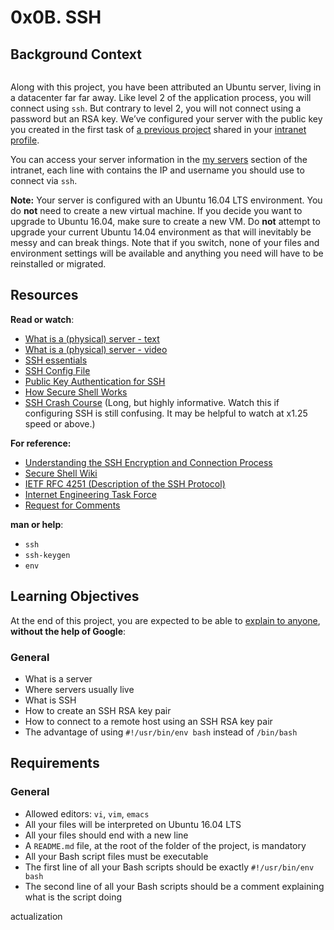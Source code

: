 <h1 class="gap">0x0B. SSH</h1><div class="gap" id="project-description">
<h2>Background Context</h2>
<p><img alt="" src="https://s3.amazonaws.com/intranet-projects-files/holbertonschool-sysadmin_devops/244/zPVRKhPsUP5lK.gif" style=""/></p>
<p>Along with this project, you have been attributed an Ubuntu server, living in a datacenter far far away.  Like level 2 of the application process, you will connect using <code>ssh</code>. But contrary to level 2, you will not connect using a password but an RSA key. We’ve configured your server with the public key you created in the first task of <a href="/rltoken/LZ_8pMANOAmpn5-tiwqiJQ" target="_blank" title="a previous project">a previous project</a> shared in your <a href="/rltoken/l4Ao4ESbI_hMB6s4mjBKRw" target="_blank" title="intranet profile">intranet profile</a>.</p>
<p>You can access your server information in the <a href="/rltoken/owYhGMuyPTY4OyvSGJljGQ" target="_blank" title="my servers">my servers</a> section of the intranet, each line with contains the IP and username you should use to connect via <code>ssh</code>.</p>
<p><strong>Note:</strong> Your server is configured with an Ubuntu 16.04 LTS environment. You do <strong>not</strong> need to create a new virtual machine. If you decide you want to upgrade to Ubuntu 16.04, make sure to create a new VM. Do <strong>not</strong> attempt to upgrade your current Ubuntu 14.04 environment as that will inevitably be messy and can break things. Note that if you switch, none of your files and environment settings will be available and anything you need will have to be reinstalled or migrated.</p>
<h2>Resources</h2>
<p><strong>Read or watch</strong>:</p>
<ul>
<li><a href="/rltoken/PXE-o9DWronMp4ETwADOpg" target="_blank" title="What is a (physical) server - text">What is a (physical) server - text</a> </li>
<li><a href="/rltoken/IfLc3lxSs4w5xdsFlRDPWw" target="_blank" title="What is a (physical) server - video">What is a (physical) server - video</a> </li>
<li><a href="/rltoken/qKJi0RXLqaCLkHLCLhiYNA" target="_blank" title="SSH essentials">SSH essentials</a> </li>
<li><a href="/rltoken/hnb0XaZQ0Nb_7QmSC6aV-w" target="_blank" title="SSH Config File">SSH Config File</a></li>
<li><a href="/rltoken/zaO_H74BXLfsrQHzDW-QGQ" target="_blank" title="Public Key Authentication for SSH">Public Key Authentication for SSH</a></li>
<li><a href="/rltoken/SW2m2e0KMA2K1dXk_0M0CA" target="_blank" title="How Secure Shell Works">How Secure Shell Works</a></li>
<li><a href="/rltoken/8N-RlUma9lwGfyZp1_C-Wg" target="_blank" title="SSH Crash Course">SSH Crash Course</a> (Long, but highly informative. Watch this if configuring SSH is still confusing. It may be helpful to watch at x1.25 speed or above.)</li>
</ul>
<p><strong>For reference:</strong></p>
<ul>
<li> <a href="/rltoken/6mtNBCxYkoBQJ2vJ6TcRYA" target="_blank" title="Understanding the SSH Encryption and Connection Process">Understanding the SSH Encryption and Connection Process</a></li>
<li><a href="/rltoken/c1Yj55AE6gGkDxpACdY1vg" target="_blank" title="Secure Shell Wiki">Secure Shell Wiki</a></li>
<li><a href="https://www.ietf.org/rfc/rfc4251.txt" target="_blank" title="IETF RFC 4251 (Description of the SSH Protocol)">IETF RFC 4251 (Description of the SSH Protocol)</a></li>
<li><a href="/rltoken/bH7JrEiKN4Q6-J58d9pAsw" target="_blank" title="Internet Engineering Task Force">Internet Engineering Task Force</a></li>
<li><a href="/rltoken/lDe2f7hVqQPPCNr5i2zE-g" target="_blank" title="Request for Comments">Request for Comments</a></li>
</ul>
<p><strong>man or help</strong>:</p>
<ul>
<li><code>ssh</code></li>
<li><code>ssh-keygen</code></li>
<li><code>env</code></li>
</ul>
<h2>Learning Objectives</h2>
<p>At the end of this project, you are expected to be able to <a href="/rltoken/_zaoyiUU0XPb4v6ItQ-Ojg" target="_blank" title="explain to anyone">explain to anyone</a>, <strong>without the help of Google</strong>:</p>
<h3>General</h3>
<ul>
<li>What is a server</li>
<li>Where servers usually live</li>
<li>What is SSH</li>
<li>How to create an SSH RSA key pair</li>
<li>How to connect to a remote host using an SSH RSA key pair</li>
<li>The advantage of using  <code>#!/usr/bin/env bash</code> instead of <code>/bin/bash</code> </li>
</ul>
<h2>Requirements</h2>
<h3>General</h3>
<ul>
<li>Allowed editors: <code>vi</code>, <code>vim</code>, <code>emacs</code></li>
<li>All your files will be interpreted on Ubuntu 16.04 LTS</li>
<li>All your files should end with a new line</li>
<li>A <code>README.md</code> file, at the root of the folder of the project, is mandatory</li>
<li>All your Bash script files must be executable</li>
<li>The first line of all your Bash scripts should be exactly <code>#!/usr/bin/env bash</code></li>
<li>The second line of all your Bash scripts should be a comment explaining what is the script doing</li>
</ul>
</div>actualization